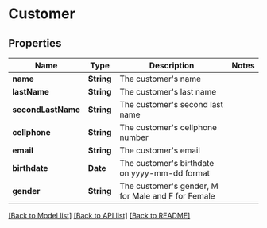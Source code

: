 # Customer

## Properties
Name | Type | Description | Notes
------------ | ------------- | ------------- | -------------
**name** | **String** | The customer&#39;s name | 
**lastName** | **String** | The customer&#39;s last name | 
**secondLastName** | **String** | The customer&#39;s second last name | 
**cellphone** | **String** | The customer&#39;s cellphone number | 
**email** | **String** | The customer&#39;s email | 
**birthdate** | **Date** | The customer&#39;s birthdate on yyyy-mm-dd format | 
**gender** | **String** | The customer&#39;s gender, M for Male and F for Female | 

[[Back to Model list]](../README.md#documentation-for-models) [[Back to API list]](../README.md#documentation-for-api-endpoints) [[Back to README]](../README.md)


